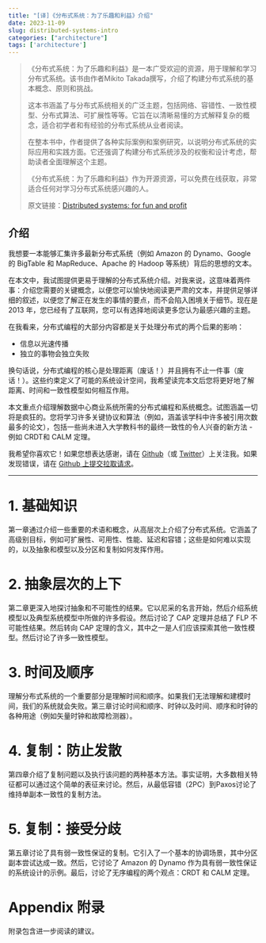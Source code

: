 ```yaml
---
title: "[译]《分布式系统：为了乐趣和利益》介绍"
date: 2023-11-09
slug: distributed-systems-intro
categories: ["architecture"]
tags: ['architecture']
---
```


> 《分布式系统：为了乐趣和利益》是一本广受欢迎的资源，用于理解和学习分布式系统。该书由作者Mikito Takada撰写，介绍了构建分布式系统的基本概念、原则和挑战。
>
> 这本书涵盖了与分布式系统相关的广泛主题，包括网络、容错性、一致性模型、分布式算法、可扩展性等等。它旨在以清晰易懂的方式解释复杂的概念，适合初学者和有经验的分布式系统从业者阅读。
>
> 在整本书中，作者提供了各种实际案例和案例研究，以说明分布式系统的实际应用和实践方面。它还强调了构建分布式系统涉及的权衡和设计考虑，帮助读者全面理解这个主题。
>
> 《分布式系统：为了乐趣和利益》作为开源资源，可以免费在线获取，非常适合任何对学习分布式系统感兴趣的人。
>
> 原文链接：[Distributed systems: for fun and profit](https://book.mixu.net/distsys/single-page.html)

## 介绍


我想要一本能够汇集许多最新分布式系统（例如 Amazon 的 Dynamo、Google 的 BigTable 和 MapReduce、Apache 的 Hadoop 等系统）背后的思想的文本。


在本文中，我试图提供更易于理解的分布式系统介绍。对我来说，这意味着两件事：介绍您需要的关键概念，以便您可以愉快地阅读更严肃的文本，并提供足够详细的叙述，以便您了解正在发生的事情的要点，而不会陷入困境关于细节。现在是 2013 年，您已经有了互联网，您可以有选择地阅读更多您认为最感兴趣的主题。


在我看来，分布式编程的大部分内容都是关于处理分布式的两个后果的影响：

- 信息以光速传播
- 独立的事物会独立失败


换句话说，分布式编程的核心是处理距离（废话！）并且拥有不止一件事（废话！）。这些约束定义了可能的系统设计空间，我希望读完本文后您将更好地了解距离、时间和一致性模型如何相互作用。


本文重点介绍理解数据中心商业系统所需的分布式编程和系统概念。试图涵盖一切将是疯狂的。您将学习许多关键协议和算法（例如，涵盖该学科中许多被引用次数最多的论文），包括一些尚未进入大学教科书的最终一致性的令人兴奋的新方法 - 例如 CRDT和 CALM 定理。


我希望你喜欢它！如果您想表达感谢，请在  [Github](https://github.com/mixu/)（或  [Twitter](https://twitter.com/mikitotakada)）上关注我。如果发现错误，请在 [Github 上提交拉取请求](https://github.com/mixu/distsysbook/issues)。

------

# 1. 基础知识


第一章通过介绍一些重要的术语和概念，从高层次上介绍了分布式系统。它涵盖了高级别目标，例如可扩展性、可用性、性能、延迟和容错；这些是如何难以实现的，以及抽象和模型以及分区和复制如何发挥作用。

# 2. 抽象层次的上下


第二章更深入地探讨抽象和不可能性的结果。它以尼采的名言开始，然后介绍系统模型以及典型系统模型中所做的许多假设。然后讨论了 CAP 定理并总结了 FLP 不可能性结果。然后转向 CAP 定理的含义，其中之一是人们应该探索其他一致性模型。然后讨论了许多一致性模型。

# 3. 时间及顺序


理解分布式系统的一个重要部分是理解时间和顺序。如果我们无法理解和建模时间，我们的系统就会失败。第三章讨论时间和顺序、时钟以及时间、顺序和时钟的各种用途（例如矢量时钟和故障检测器）。

# 4. 复制：防止发散


第四章介绍了复制问题以及执行该问题的两种基本方法。事实证明，大多数相关特征都可以通过这个简单的表征来讨论。然后，从最低容错（2PC）到Paxos讨论了维持单副本一致性的复制方法。

# 5. 复制：接受分歧


第五章讨论了具有弱一致性保证的复制。它引入了一个基本的协调场景，其中分区副本尝试达成一致。然后，它讨论了 Amazon 的 Dynamo 作为具有弱一致性保证的系统设计的示例。最后，讨论了无序编程的两个观点：CRDT 和 CALM 定理。

# Appendix 附录


附录包含进一步阅读的建议。

